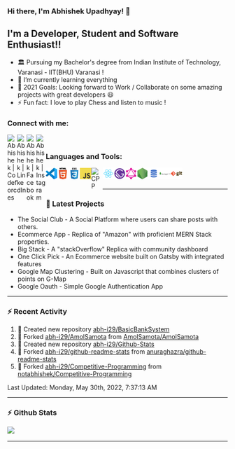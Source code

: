﻿### Hi there, I'm Abhishek Upadhyay! 👋

## I'm a Developer, Student and Software Enthusiast!!

- 🏛️ Pursuing my Bachelor's degree from Indian Institute of Technology, Varanasi - IIT(BHU) Varanasi !
- 🌱 I’m currently learning everything 
- 🥅 2021 Goals: Looking forward to Work / Collaborate on some amazing projects with great developers 😃
- ⚡ Fun fact: I love to play Chess and listen to music !


<!-- ### Spotify Playing 🎧

[<img src="https://now-playing-codestackr.vercel.app/api/spotify-playing" alt="codeSTACKr Spotify Playing" width="350" />](https://open.spotify.com/user/swyqyimdc12jajde4vpwd2x1b) -->

### Connect with me:


[<img align="left" alt="Abhishek | Codeforces" width="22px" src="https://lh3.googleusercontent.com/evT0PYVOtM884y9n-UL4OW-Lp8L8FJcgdXM1GWAX0lLEaETdOX-g_S9aEI_WF4Mvcvw=s300" />][codeforces]
[<img align="left" alt="Abhishek | LinkedIn" width="22px" src="https://image.flaticon.com/icons/png/512/174/174857.png" />][linkedin]
[<img align="left" alt="Abhishek | Facebook" width="22px" src="https://image.flaticon.com/icons/png/512/124/124010.png" />][facebook]
[<img align="left" alt="Abhishek | Instagram" width="22px" src="https://image.flaticon.com/icons/png/512/2111/2111463.png" />][instagram]

<br />

### Languages and Tools:

[<img align="left" alt="Visual Studio Code" width="26px" src="https://raw.githubusercontent.com/github/explore/80688e429a7d4ef2fca1e82350fe8e3517d3494d/topics/visual-studio-code/visual-studio-code.png" />][vsc]
<img align="left" alt="HTML5" width="26px" src="https://raw.githubusercontent.com/github/explore/80688e429a7d4ef2fca1e82350fe8e3517d3494d/topics/html/html.png" />
<img align="left" alt="CSS3" width="26px" src="https://raw.githubusercontent.com/github/explore/80688e429a7d4ef2fca1e82350fe8e3517d3494d/topics/css/css.png" />
[<img align="left" alt="JavaScript" width="26px" src="https://raw.githubusercontent.com/github/explore/80688e429a7d4ef2fca1e82350fe8e3517d3494d/topics/javascript/javascript.png" />][js]
<img align="left" alt="CPP" width="26px" src="https://user-images.githubusercontent.com/42747200/46140125-da084900-c26d-11e8-8ea7-c45ae6306309.png" />
[<img align="left" alt="React" width="26px" src="https://raw.githubusercontent.com/github/explore/80688e429a7d4ef2fca1e82350fe8e3517d3494d/topics/react/react.png" />][react]
[<img align="left" alt="Gatsby" width="26px" src="https://raw.githubusercontent.com/github/explore/e94815998e4e0713912fed477a1f346ec04c3da2/topics/gatsby/gatsby.png" />][gatsby]
[<img align="left" alt="GraphQL" width="26px" src="https://raw.githubusercontent.com/github/explore/80688e429a7d4ef2fca1e82350fe8e3517d3494d/topics/graphql/graphql.png" />][graphql]
[<img align="left" alt="Node.js" width="26px" src="https://raw.githubusercontent.com/github/explore/80688e429a7d4ef2fca1e82350fe8e3517d3494d/topics/nodejs/nodejs.png" />][node]
[<img align="left" alt="SQL" width="26px" src="https://raw.githubusercontent.com/github/explore/80688e429a7d4ef2fca1e82350fe8e3517d3494d/topics/sql/sql.png" />][sql]
[<img align="left" alt="MongoDB" width="26px" src="https://raw.githubusercontent.com/github/explore/80688e429a7d4ef2fca1e82350fe8e3517d3494d/topics/mongodb/mongodb.png" />][mongo]
[<img align="left" alt="Git" width="26px" src="https://raw.githubusercontent.com/github/explore/80688e429a7d4ef2fca1e82350fe8e3517d3494d/topics/git/git.png" />][git]

<br />
<br />

---

### 📕 Latest Projects

<!-- BLOG-POST-LIST:START -->
-  The Social Club - A Social Platform where users can share posts with others.
-  Ecommerce App - Replica of "Amazon" with proficient MERN Stack properties.
-  Big Stack - A "stackOverflow" Replica with community dashboard
-  One Click Pick - An Ecommerce website built on Gatsby with integrated features
-  Google Map Clustering - Built on Javascript that combines clusters of points on G-Map 
-  Google Oauth - Simple Google Authentication App 
<!-- BLOG-POST-LIST:END -->

---
### :zap: Recent Activity
  
<!--RECENT_ACTIVITY:start-->
1. 📔 Created new repository [abh-i29/BasicBankSystem](https://github.com/abh-i29/BasicBankSystem)
2. 🔱 Forked [abh-i29/AmolSamota](https://github.com/abh-i29/AmolSamota) from [AmolSamota/AmolSamota](https://github.com/AmolSamota/AmolSamota)
3. 📔 Created new repository [abh-i29/Github-Stats](https://github.com/abh-i29/Github-Stats)
4. 🔱 Forked [abh-i29/github-readme-stats](https://github.com/abh-i29/github-readme-stats) from [anuraghazra/github-readme-stats](https://github.com/anuraghazra/github-readme-stats)
5. 🔱 Forked [abh-i29/Competitive-Programming](https://github.com/abh-i29/Competitive-Programming) from [notabhishek/Competitive-Programming](https://github.com/notabhishek/Competitive-Programming)
<!--RECENT_ACTIVITY:end-->

<!--RECENT_ACTIVITY:last_update-->
Last Updated: Monday, May 30th, 2022, 7:37:13 AM
<!--RECENT_ACTIVITY:last_update_end-->

---
### :zap: Github Stats

<p align="left">
 
 <div align = "left">
  
  <a href="https://github.com/abh-i29" title="Redirect's to Abhishek's Github">
  <img width="49%" src="https://github-readme-stats.vercel.app/api?username=abh-i29&show_icons=true&theme=radical&count_private=true" /></a>

<!--   <a href="https://github.com/abh-i29">
  <img width="49%" title="Redirect's to Abhishek's Github" src="https://github-readme-streak-stats.herokuapp.com/?user=abh-i29&theme=radical" /></a>
  <a href ="https://github.com/abh-i29" title="Redirect's to abh-i29's Github"> -->
  
  </div>
 <div align = "left">
  
  </div>

</p>

---

[codeforces]: https://codeforces.com/profile/FujunK
[instagram]: https://www.instagram.com/a_b_h_i_29/
[facebook]: https://www.facebook.com/au.rules.here
[linkedin]: https://www.linkedin.com/in/akrupadhyay/
[js]:  https://www.javascript.com/
[cpp]: https://user-images.githubusercontent.com/42747200/46140125-da084900-c26d-11e8-8ea7-c45ae6306309.png
[node]: https://nodejs.org/en/
[react]: https://reactjs.org/
[gatsby]: https://www.gatsbyjs.com/
[sql]: https://www.mysql.com/
[mongo]: https://www.mongodb.com/
[vsc]: https://code.visualstudio.com/
[graphql]: https://graphql.org/ 
[git]: https://git-scm.com/ 
